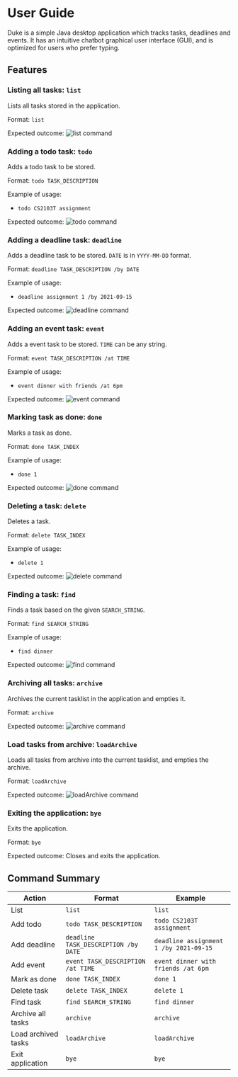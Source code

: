 # User Guide
Duke is a simple Java desktop application which tracks tasks, deadlines and events.
It has an intuitive chatbot graphical user interface (GUI), and is optimized for users
who prefer typing.

## Features
### Listing all tasks: `list`
Lists all tasks stored in the application.

Format: `list`

Expected outcome:
![list command](list.png)

### Adding a todo task: `todo`
Adds a todo task to be stored.

Format: `todo TASK_DESCRIPTION`

Example of usage:
* `todo CS2103T assignment`

Expected outcome:
![todo command](todo.png)

### Adding a deadline task: `deadline`
Adds a deadline task to be stored. `DATE` is in `YYYY-MM-DD` format.

Format: `deadline TASK_DESCRIPTION /by DATE`

Example of usage:

* `deadline assignment 1 /by 2021-09-15`

Expected outcome:
![deadline command](deadline.png)

### Adding an event task: `event`
Adds a event task to be stored. `TIME` can be any string.

Format: `event TASK_DESCRIPTION /at TIME`

Example of usage:

* `event dinner with friends /at 6pm`

Expected outcome:
![event command](event.png)

### Marking task as done: `done`
Marks a task as done.

Format: `done TASK_INDEX`

Example of usage:

* `done 1`

Expected outcome:
![done command](done.png)

### Deleting a task: `delete`
Deletes a task.

Format: `delete TASK_INDEX`

Example of usage:

* `delete 1`

Expected outcome:
![delete command](delete.png)

### Finding a task: `find`
Finds a task based on the given `SEARCH_STRING`.

Format: `find SEARCH_STRING`

Example of usage:

* `find dinner`

Expected outcome:
![find command](find.png)

### Archiving all tasks: `archive`
Archives the current tasklist in the application and empties it.

Format: `archive`

Expected outcome:
![archive command](archive.png)

### Load tasks from archive: `loadArchive`
Loads all tasks from archive into the current tasklist, and empties the archive.

Format: `loadArchive`

Expected outcome:
![loadArchive command](loadArchive.png)

### Exiting the application: `bye`
Exits the application.

Format: `bye`

Expected outcome:
Closes and exits the application.

## Command Summary
| Action | Format | Example |
|--------|--------|---------|
| List   | `list` | `list`  |
|Add todo| `todo TASK_DESCRIPTION` |`todo CS2103T assignment` |
|Add deadline| `deadline TASK_DESCRIPTION /by DATE` | `deadline assignment 1 /by 2021-09-15` |
|Add event| `event TASK_DESCRIPTION /at TIME` | `event dinner with friends /at 6pm` |
|Mark as done| `done TASK_INDEX` | `done 1` |
|Delete task| `delete TASK_INDEX` | `delete 1` |
|Find task| `find SEARCH_STRING` | `find dinner` |
|Archive all tasks| `archive` | `archive` |
|Load archived tasks| `loadArchive` | `loadArchive` |
|Exit application| `bye` | `bye` |